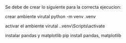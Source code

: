Se debe de crear lo siguiente para la correcta ejecucion:

crear ambiente virutal
python -m venv .venv

activar el ambiente virutal
.\.venv\Scripts\activate

instalar pandas y matplotlib
pip install pandas, matplotlib
